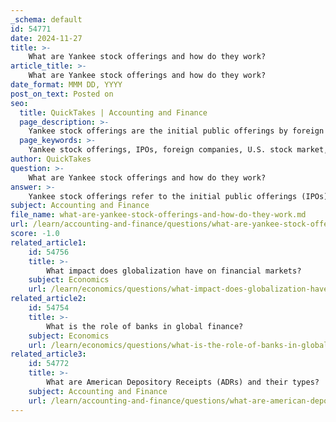 ```yaml
---
_schema: default
id: 54771
date: 2024-11-27
title: >-
    What are Yankee stock offerings and how do they work?
article_title: >-
    What are Yankee stock offerings and how do they work?
date_format: MMM DD, YYYY
post_on_text: Posted on
seo:
  title: QuickTakes | Accounting and Finance
  page_description: >-
    Yankee stock offerings are the initial public offerings by foreign companies in the U.S., allowing them to raise capital while adhering to SEC regulations and gaining visibility in the U.S. market.
  page_keywords: >-
    Yankee stock offerings, IPOs, foreign companies, U.S. stock market, SEC regulations, underwriting, investment banks, pricing, trading, capital access, financial markets, public equity issue
author: QuickTakes
question: >-
    What are Yankee stock offerings and how do they work?
answer: >-
    Yankee stock offerings refer to the initial public offerings (IPOs) of foreign companies that are conducted in the United States. These offerings are denominated in U.S. dollars and represent the first public equity issue for these companies in any market, including their home markets. The term "Yankee" is often used informally by non-U.S. residents to describe the U.S. stock market.\n\nThe process of a Yankee stock offering typically involves several steps:\n\n1. **Regulatory Compliance**: Foreign companies must comply with U.S. Securities and Exchange Commission (SEC) regulations, which can be stringent. This includes filing a registration statement and providing detailed financial disclosures.\n\n2. **Underwriting**: The company usually engages investment banks to underwrite the offering. These banks help determine the offering price, the number of shares to be sold, and assist in marketing the shares to potential investors.\n\n3. **Pricing and Allocation**: After assessing market conditions and investor interest, the final offering price is set. Shares are then allocated to investors, which can include institutional and retail investors.\n\n4. **Trading**: Once the shares are sold, they begin trading on U.S. stock exchanges, allowing investors to buy and sell them in the secondary market.\n\nYankee stock offerings can be substantial, often reaching sizes of up to $1 billion, making them significant events in the financial markets. They provide foreign companies with access to a large pool of capital and enhance their visibility in the global market. Additionally, these offerings can lead to improved operating performance for the companies involved, as they gain exposure to U.S. investors and markets.\n\nIn summary, Yankee stock offerings are a vital mechanism for foreign companies to enter the U.S. equity market, allowing them to raise capital while navigating the complexities of U.S. financial regulations.
subject: Accounting and Finance
file_name: what-are-yankee-stock-offerings-and-how-do-they-work.md
url: /learn/accounting-and-finance/questions/what-are-yankee-stock-offerings-and-how-do-they-work
score: -1.0
related_article1:
    id: 54756
    title: >-
        What impact does globalization have on financial markets?
    subject: Economics
    url: /learn/economics/questions/what-impact-does-globalization-have-on-financial-markets
related_article2:
    id: 54754
    title: >-
        What is the role of banks in global finance?
    subject: Economics
    url: /learn/economics/questions/what-is-the-role-of-banks-in-global-finance
related_article3:
    id: 54772
    title: >-
        What are American Depository Receipts (ADRs) and their types?
    subject: Accounting and Finance
    url: /learn/accounting-and-finance/questions/what-are-american-depository-receipts-adrs-and-their-types
---
```


&nbsp;